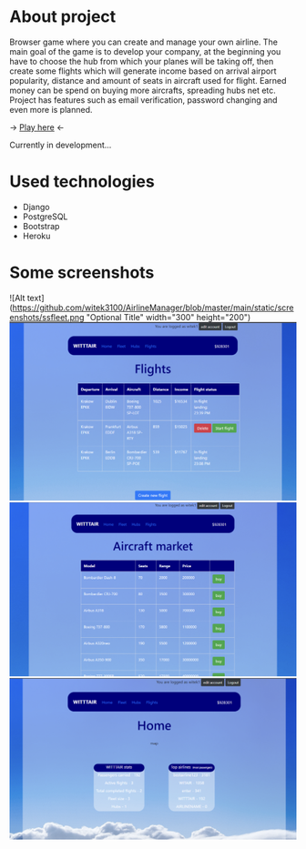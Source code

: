 # About project
Browser game where you can create and manage your own airline. The main goal of the game is to develop your company, at the beginning you have to choose the hub from which your planes will be taking off, then create some flights which will generate income based on arrival airport popularity, distance and amount of seats in aircraft used for flight. Earned money can be spend on buying more aircrafts, spreading hubs net etc. <br> 
Project has features such as email verification, password changing and even more is planned.

-> [Play here](https://airlinemanager.herokuapp.com/) <-

Currently in development...

# Used technologies
- Django 
- PostgreSQL
- Bootstrap
- Heroku

# Some screenshots
![Alt text](https://github.com/witek3100/AirlineManager/blob/master/main/static/screenshots/ssfleet.png "Optional Title" width="300" height="200")
![Alt text](https://github.com/witek3100/AirlineManager/blob/master/main/static/screenshots/ssflights.png "Optional Title")
![Alt text](https://github.com/witek3100/AirlineManager/blob/master/main/static/screenshots/ssaircraftmarket.png "Optional Title")
![Alt text](https://github.com/witek3100/AirlineManager/blob/master/main/static/screenshots/sshome.png "Optional Title")
